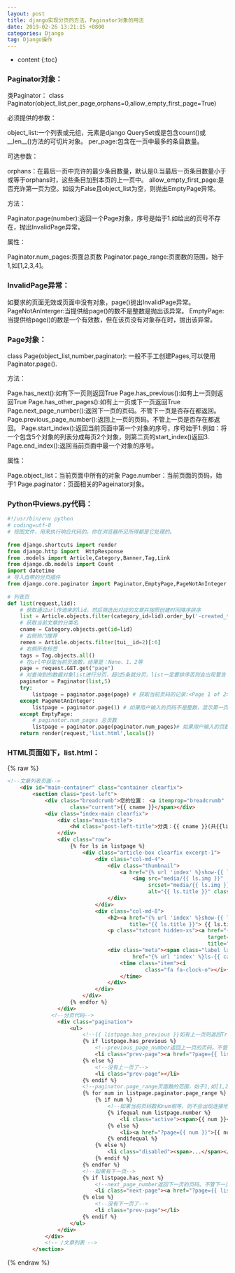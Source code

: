 ```yaml
---
layout: post
title: django实现分页的方法，Paginator对象的用法
date: 2019-02-26 13:21:15 +0800
categories: Django
tag: Django操作
---
```


* content
{:toc}


### Paginator对象：

类Paginator：
class Paginator(object_list,per_page,orphans=0,allow_empty_first_page=True)

必须提供的参数：

object_list:一个列表或元组，元素是django QuerySet或是包含count()或__len__()方法的可切片对象。
per_page:包含在一页中最多的条目数量。

可选参数：

orphans：在最后一页中充许的最少条目数量，默认是0.当最后一页条目数量小于或等于orphans时，这些条目加到本页的上一页中。
allow_empty_first_page:是否充许第一页为空。如设为False且object_list为空，则抛出EmptyPage异常。

方法：

Paginator.page(number):返回一个Page对象，序号是始于1.如给出的页号不存在，抛出InvalidPage异常。

属性：

Paginator.num_pages:页面总页数
Paginator.page_range:页面数的范围，始于1,如[1,2,3,4]。

### InvalidPage异常：

如要求的页面无效或页面中没有对象，page()抛出InvalidPage异常。
PageNotAnInterger:当提供给page()的数不是整数是抛出该异常。
EmptyPage:当提供给page()的数是一个有效数，但在该页没有对象存在时，抛出该异常。

### Page对象：

class Page(object_list,number,paginator):
一般不手工创建Pages,可以使用Paginator.page().

方法：

Page.has_next():如有下一页则返回True
Page.has_previous():如有上一页则返回True
Page.has_other_pages():如有上一页或下一页返回True
Page.next_page_number():返回下一页的页码。不管下一页是否存在都返回。
Page.previous_page_number():返回上一页的页码。不管上一页是否存在都返回。
Page.start_index():返回当前页面中第一个对象的序号，序号始于1.例如：将一个包含5个对象的列表分成每页2个对象，则第二页的start_index()返回3.
Page.end_index():返回当前页面中最一个对象的序号。

属性：

Page.object_list：当前页面中所有的对象
Page.number：当前页面的页码，始于1
Page.paginator：页面相关的Pageinator对象。

### Python中views.py代码：
```python
#!/usr/bin/env python
# coding=utf-8
# 视图文件，用来执行响应代码的。你在浏览器所见所得都是它处理的。
 
from django.shortcuts import render
from django.http import  HttpResponse
from .models import Article,Category,Banner,Tag,Link
from django.db.models import Count
import datetime
# 导入自带的分页插件
from django.core.paginator import Paginator,EmptyPage,PageNotAnInteger
 
# 列表页
def list(request,lid):
    # 获取通过url传进来的lid，然后筛选出对应的文章并按照创建时间降序排序
    list = Article.objects.filter(category_id=lid).order_by('-created_time')
    # 获取当前文章的分类名
    cname = Category.objects.get(id=lid)
    # 右侧热门推荐
    remen = Article.objects.filter(tui__id=2)[:6]
    # 右侧所有标签
    tags = Tag.objects.all()
    # 在url中获取当前页面数，结果是：None、1、2等
    page = request.GET.get("page")
    # 对查询到的数据对象list进行分页，超过5条就分页，list一定要排序否则会出现警告
    paginator = Paginator(list,5)
    try:
        listpage = paginator.page(page) # 获取当前页码的记录:<Page 1 of 2>
    except PageNotAnInteger:
        listpage = paginator.page(1) # 如果用户输入的页码不是整数，显示第一页内容
    except EmptyPage:
        # paginator.num_pages 总页数
        listpage = paginator.page(paginator.num_pages)# 如果用户输入的页数不在系统的页码列表中时，显示最后一页
    return render(request,'list.html',locals())

```

### HTML页面如下，list.html：

{% raw %}
```html
<!--文章列表页面-->
    <div id="main-container" class="container clearfix">
        <section class="post-left">
            <div class="breadcrumb">您的位置： <a itemprop="breadcrumb" href="{% url 'index' %}">首页</a> » <span
                    class="current">{{ cname }}</span></div>
            <div class="index-main clearfix">
                <div class="main-title">
                    <h4 class="post-left-title">分类：{{ cname }}(共{{list|length}}条数据  第{{listpage.number}}页/共{{listpage.paginator.num_pages}}页)</h4>
                </div>
                <div class="row">
                    {% for ls in listpage %}
                        <div class="article-box clearfix excerpt-1">
                            <div class="col-md-4">
                                <div class="thumbnail">
                                    <a href="{% url 'index' %}show-{{ ls.id }}.html" title="{{ ls.title }}">
                                        <img src="media/{{ ls.img }}"
                                             srcset="media/{{ ls.img }}"
                                             alt="{{ ls.title }}" class="wp-post-image" width="240" height="160"/></a>
                                </div>
                            </div>
                            <div class="col-md-8">
                                <h2><a href="{% url 'index' %}show-{{ ls.id }}.html" target="_blank"
                                       title="{{ ls.title }}"> {{ ls.title }}</a></h2>
                                <p class="txtcont hidden-xs"><a href="{% url 'index' %}show-{{ ls.id }}.html"
                                                                target="_blank"
                                                                title="{{ ls.title }}">{{ ls.excerpt }}</a></p>
                                <div class="meta"><span class="label label-info"><a
                                        href="{% url 'index' %}ls-{{ category_id }}.html">{{ ls.category.name }}</a></span>
                                    <time class="item"><i
                                            class="fa fa-clock-o"></i>{{ ls.created_time|date:"Y年m月d日" }}
                                    </time>
                                </div>
                            </div>
                        </div>
                    {% endfor %}
                </div>
              <!--分页代码-->
                <div class="pagination">
                    <ul>
                        <!--{{ listpage.has_previous }}如有上一页则返回True-->
                        {% if listpage.has_previous %}
                            <!--previous_page_number返回上一页的页码。不管上一页是否存在都返回，上面用if限制肯定存在-->
                            <li class="prev-page"><a href="?page={{ listpage.previous_page_number }}">上一页</a> </li>
                        {% else %}
                            <!--没有上一页了-->
                            <li class="prev-page"></li>
                        {% endif %}
                        <!--paginator.page_range页面数的范围，始于1,如[1,2,3,4]-->
                        {% for num in listpage.paginator.page_range %}
                            {% if num %}
                                <!--如果当前页码数和num相等，则不会出现连接地址，也不能点击-->
                                {% ifequal num listpage.number %}
                                    <li class="active"><span>{{ num }}</span></li>
                                {% else %}
                                    <li><a href="?page={{ num }}">{{ num }}</a></li>
                                {% endifequal %}
                            {% else %}
                                <li class="disabled"><span>...</span></li>
                            {% endif %}
                        {% endfor %}
                        <!--如果有下一页-->
                        {% if listpage.has_next %}
                            <!--next_page_number返回下一页的页码。不管下一页是否存在都返回，上面用if限制肯定存在-->
                            <li class="next-page"><a href="?page={{ listpage.next_page_number }}">下一页</a></li>
                        {% else %}
                            <!--没有下一页了-->
                            <li class="prev-page"></li>
                        {% endif %}
                    </ul>
                </div>
            </div>
            <!-- /文章列表 -->
        </section>
```
{% endraw %}
